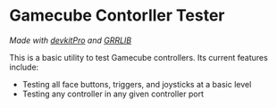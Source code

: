 
# Gamecube Contorller Tester

_Made with [devkitPro](https://devkitpro.org/) and [GRRLIB](https://grrlib.github.io/GRRLIB/)_

This is a basic utility to test Gamecube controllers. Its current features include:
- Testing all face buttons, triggers, and joysticks at a basic level
- Testing any controller in any given controller port
